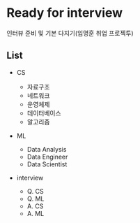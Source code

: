 # Ready for interview

인터뷰 준비 및 기본 다지기(임명훈 취업 프로젝투)

## List

* CS
  * 자료구조
  * 네트워크
  * 운영체제
  * 데이터베이스
  * 알고리즘
* ML
  * Data Analysis
  * Data Engineer
  * Data Scientist

* interview
  * Q. CS
  * Q. ML
  *  A. CS
  *  A. ML 
